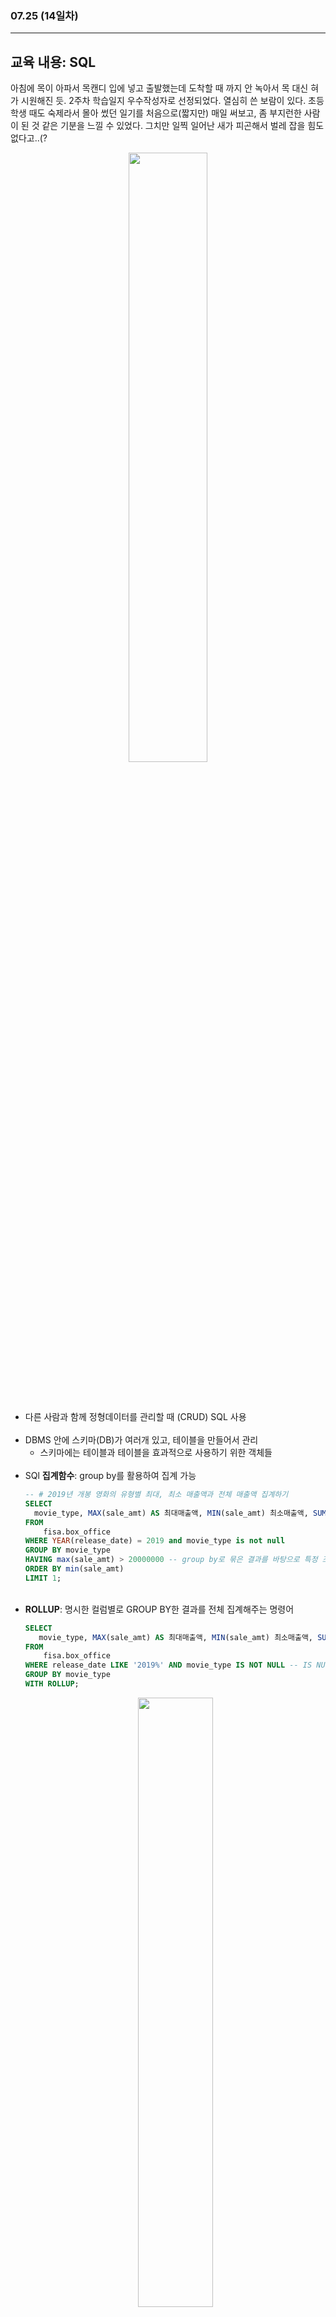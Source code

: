 ###  07.25 (14일차)
---
교육 내용: SQL 
---
아침에 목이 아파서 목캔디 입에 넣고 출발했는데 도착할 때 까지 안 녹아서 목 대신 혀가 시원해진 듯. 2주차 학습일지 우수작성자로 선정되었다. 열심히 쓴 보람이 있다. 초등학생 때도 숙제라서 몰아 썼던 일기를 처음으로(짧지만) 매일 써보고, 좀 부지런한 사람이 된 것 같은 기분을 느낄 수 있었다. 그치만 일찍 일어난 새가 피곤해서 벌레 잡을 힘도 없다고..(?
<p align="center">
<img src="https://github.com/user-attachments/assets/3fbca976-0a3a-42e6-b864-666c2f3e6b98" width="50%" /> </p>

<br><br>

- 다른 사람과 함께 정형데이터를 관리할 때 (CRUD) SQL 사용<br><br>
- DBMS 안에 스키마(DB)가 여러개 있고, 테이블을 만들어서 관리
  - 스키마에는 테이블과 테이블을 효과적으로 사용하기 위한 객체들 <br><br>
- SQl **집계함수**: group by를 활용하여 집계 가능 
  ```sql
  -- # 2019년 개봉 영화의 유형별 최대, 최소 매출액과 전체 매출액 집계하기
  SELECT 
    movie_type, MAX(sale_amt) AS 최대매출액, MIN(sale_amt) 최소매출액, SUM(sale_amt) "전체매출액"
  FROM
      fisa.box_office
  WHERE YEAR(release_date) = 2019 and movie_type is not null
  GROUP BY movie_type
  HAVING max(sale_amt) > 20000000 -- group by로 묶은 결과를 바탕으로 특정 조건 추출
  ORDER BY min(sale_amt)
  LIMIT 1;
  ```
  <br>
- **ROLLUP**: 명시한 컬럼별로 GROUP BY한 결과를 전체 집계해주는 명령어
  ```sql
  SELECT 
  	 movie_type, MAX(sale_amt) AS 최대매출액, MIN(sale_amt) 최소매출액, SUM(sale_amt) "전체매출액"
  FROM
      fisa.box_office
  WHERE release_date LIKE '2019%' AND movie_type IS NOT NULL -- IS NULL, IS NOT NULL
  GROUP BY movie_type
  WITH ROLLUP;
  ```
  <p align="center">
  <img src="https://github.com/user-attachments/assets/f36b3332-7de2-4484-90fe-63d3783a8693" width="50%" /> </p>

<br>

- **SQL함수**: 특정 연산을 수행하고 그 결과를 반환
  - 숫자형 함수: 연산 대상과 변환값이 숫자형 (ABS(), ROUND()..)
  - 문자형 함수: 연산 대상과 변환값이 문자형 (CONCAT(), SUBSTRING()..)
  - 날짜형 함수: 연산 대상과 변환값이 날짜형 (SYSDATE(), YEAR()...)
  - 형변환 함수, 집계 함수, 윈도우 함수 등 여러 종류의 함수 사용 가능
<br><br>

- **CAST**: 형 변환 함수 
  ```SQL
  -- int('10') type casting 
  SELECT CAST(10 AS CHAR)                 CONV_CHAR,
         CAST('-10' AS SIGNED)           CONV_INT, -- 양수, 음수 다 받는 자료형 
         CAST('10.2131' AS DECIMAL)       CONV_DEC1,
         CAST('10.2131' AS DECIMAL(6, 2)) CONV_DEC2, -- 고정소수점(최대몇자리, 소수점 이하 몇자리) 
         CAST('10.2131' AS DOUBLE)        CONV_DOUBLE, -- 부동소수점 -> 약간 오차 발생 
         CAST('2021-10-31' AS DATE)       CONV_DATE,
         CAST('2021-10-31' AS DATETIME)   CONV_DATETIME;
  ```  
  <p align="center">
  <img src="https://github.com/user-attachments/assets/4b4dfe67-77e2-4727-a4bb-b9a523d563eb" width="60%" /> </p>

  - **CONVERT()**: CAST() 함수와 마찬가지로 형 변환하지만 AS Type 대신 type을 두 번째 매개변수로 받음<br><br>
- **흐름제어 함수**: 특정 조건에 부합하는 경우와 아닌 경우 다른 값 반환
  - IF(), IFNULL(), NULLIF()
    ```sql
    SELECT IF(2 < 1, 1, 0) IF1,  -- IF(조건, 참일때 리턴값, 거짓일 때 리턴값)
           IF('A' = 'a', 'SAME', 'NOT SAME') IF2, -- window의 MYSQL에서는 대소문자 구분 X 
           IF(1 = 2, 1, 'A') IF3;
    ```
    ```sql
    -- NULLIF() 함수는 두 매개변수 expr1과 expr2 값이 같으면 NULL을, 같지 않으면 expr1을 반환
    SELECT NULLIF(1, 1) NULLIF1,
           NULLIF(1, 0) NULLIF2,
           NULLIF(NULL, NULL) NULLIF3;
    ```
<br>

- **CASE문**: 조건문
  CASE 값, WHEN 명제, 참이면 THEN 출력
  ```sql
  SELECT WHEN 25 BETWEEN 1 AND 19 THEN '10대'
         WHEN 25 BETWEEN 20 AND 29 THEN '20대'
         WHEN 25 BETWEEN 30 AND 39 THEN '30대'
         ELSE '30대 이상'
  END CASE3; -- END 해당 조건을 부르기 위한 ALIAS
  ```
  <br>

- MySQL에서는 DATABASE()와 SCHEMA()가 동일<br><br>
- sql에는 함수 뿐 아니라 **변수**도 존재함
  - **SET @변수이름 = 변수의 값;** -> 변수 선언 및 값 대입
  - **SELECT @변수이름;** -> 변수의 값 출력
    ```sql
    set @country_name = 'AGO';
    
    select * from world.country where code = 'AGO';
    select * from world.country where code = @country_name; -- 동일한 결과
    ```
  - group by, having 절에서는 동작 x
  - 여러개의 쿼리문을 동적으로 변경하고 싶을 때 사용 
    <br>
    - 쿼리명을 미리 동적으로 준비해둘 수 있음
      ```sql
      SET @count = 5;
      PREPARE mySQL FROM 'SELECT code, name, continent, region, population
        FROM world.country
       WHERE population > 100000000
       ORDER BY 1 ASC
       LIMIT ?';
      EXECUTE mySQL USING @count;
      ```
<br>

- **Join**: 다수 table 간에 공통 데이터(컬럼단위)를 기준으로 결합
  - 조인하는 테이블에는 같은 값을 가진 칼럼 필요
  - 2개 이상 조인 가능
  - 조인 시 테이블에 대한 별칭(As, Alias) 사용
  - 조인 시 조인 조건 필요 
  <p align="center">
  <img src="https://github.com/user-attachments/assets/f581a4db-87e2-4ba1-84b1-56b38a7adc16" width="40%" /> </p><br>

- **동등조인**: 동등비교 연산자 사용
  - 사용 빈도 가장 높음
  - 테이블에서 같은 조건이 존재할 경우의 값 검색
  - 조인하는 두 테이블에 중복된 컬럼명이 있으면 컬럼이 속한 테이블 명시
    ```sql
    -- 출처를 명시해야 좋은 쿼리 
    select e.empno, e.ename, e.job, e.mgr, e.hiredate, e.sal, e.comm, e.deptno, d.dname, d.loc
    from emp e, dept d -- 별명 설정
    where e.deptno = d.deptno ; -- 나머지 절에서 별명 사용
    ```
<br>

- **not-equal 조인**: 100% 일치하지 않고 특정 범위 내 데이터 조인 시 사용 (between ~ and)
  ```sql
  select e.empno, e.ename, e.sal, s.grade, s.losal, s.hisal
  from emp e, salgrade s
  where e.sal between s.losal and s.hisal;
  ```
  <br>

- **self 조인**: 동일 테이블 내에서 진행되는 조인
  ```sql
  select e.ename, e.job, e.deptno
  from emp e, emp m
  where m.mgr = e.empno and m.ename = 'KING';
  ```
<br>

- **outer 조인**: 조인시 조인 조건이 불충분해도 검색 가능하게 하는 조인(두 개 이상 조인될 때)
   - 특정 데이터가 모든 테이블에 존재하지 않고 컬럼은 존재하나 null값을 보유한 경우 검색되지 않는 문제를 해결하기 위함
     ```sql
     SELECT * 
     FROM emp e RIGHT OUTER JOIN dept d
     ON e.deptno = d.deptno;
     ```
     ```sql
     SELECT * 
     FROM dept d LEFT OUTER JOIN emp e
     ON e.deptno = d.deptno;
     ```

- 목적에 따라 조인의 종류를 다르게 해서 사용
  ```sql
  -- 모든 사원명, 매니저 명 검색,  
  -- INNER JOIN은 두 테이블 컬럼에 모두 있어야만 출력. NULL인 값은 조회하지 않습니다 
  SELECT e.ename 팀원, m.ename 매니저명 
  FROM emp e, emp m 
  where e.mgr = m.empno; -- 일치하지 않는 경우는 제외, king은 mgr값이 null이라서 걸러짐 
  
  -- 모든 사원명(KING포함), 매니저 명 검색, 
  -- 단 매니저가 없는 사원(KING)도 검색되어야 함
  -- LEFT JOIN 사용
  SELECT e.ename 팀원, m.ename 매니저명 
  FROM emp e LEFT JOIN emp m 
  on e.mgr = m.empno;
  ```
  <p align="center">
  <img src="https://github.com/user-attachments/assets/9c7f1aa3-7bed-409b-b17f-52134183df54 " width="30%" /> </p><br>

- **실행 순서 주의**: from - where - group by - having - select - order by - limit 순으로 실행됨
  ```sql
  select d.deptno, d.dname, d.loc, e.empno, e.ename, e.job, e.mgr, e.hiredate, e.sal, e.comm
  from dept d left join emp e on d.deptno = e.deptno and e.sal >= 3000;  -- 정답 
  
  select d.deptno, d.dname, d.loc, e.empno, e.ename, e.job, e.mgr, e.hiredate, e.sal, e.comm
  from dept d left join emp e on d.deptno = e.deptno 
  where e.sal >= 3000; -- 잘못 출력됨 
  ```
***
